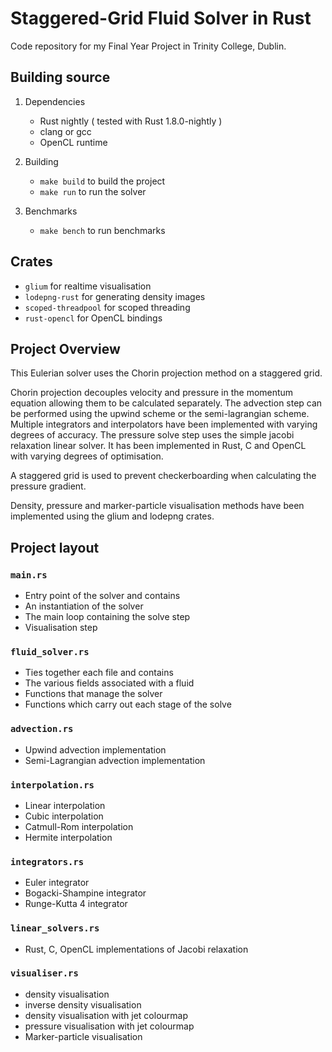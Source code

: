 # Staggered-Grid Fluid Solver in Rust

Code repository for my Final Year Project in Trinity College, Dublin.

## Building source

1. Dependencies
    * Rust nightly ( tested with Rust 1.8.0-nightly )
    * clang or gcc
    * OpenCL runtime

2. Building
    * ```make build``` to build the project
    * ```make run``` to run the solver

3. Benchmarks
    * ```make bench``` to run benchmarks

## Crates
* ```glium``` for realtime visualisation
* ```lodepng-rust``` for generating density images
* ```scoped-threadpool``` for scoped threading
* ```rust-opencl``` for OpenCL bindings

## Project Overview

This Eulerian solver uses the Chorin projection method on a staggered grid.

Chorin projection decouples velocity and pressure in the momentum equation allowing them to be calculated separately. The advection step can be performed using the upwind scheme or the semi-lagrangian scheme. Multiple integrators and interpolators have been implemented with varying degrees of accuracy. The pressure solve step uses the simple jacobi relaxation linear solver. It has been implemented in Rust, C and OpenCL with varying degrees of optimisation.

A staggered grid is used to prevent checkerboarding when calculating the pressure gradient.

Density, pressure and marker-particle visualisation methods have been implemented using the glium and lodepng crates.

## Project layout

### `main.rs`
* Entry point of the solver and contains
* An instantiation of the solver
* The main loop containing the solve step
* Visualisation step

### `fluid_solver.rs`
* Ties together each file and contains
* The various fields associated with a fluid
* Functions that manage the solver
* Functions which carry out each stage of the solve

### `advection.rs`
* Upwind advection implementation
* Semi-Lagrangian advection implementation

### `interpolation.rs`
* Linear interpolation
* Cubic interpolation
* Catmull-Rom interpolation
* Hermite interpolation

### `integrators.rs`
* Euler integrator
* Bogacki-Shampine integrator
* Runge-Kutta 4 integrator

### `linear_solvers.rs`
* Rust, C, OpenCL implementations of Jacobi relaxation

### `visualiser.rs`
* density visualisation
* inverse density visualisation
* density visualisation with jet colourmap
* pressure visualisation with jet colourmap
* Marker-particle visualisation
